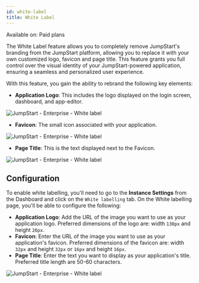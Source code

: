 ```yaml
---
id: white-label
title: White Label
---
```


<div className='badge badge--primary heading-badge'>Available on: Paid plans</div>

The White Label feature allows you to completely remove JumpStart's branding from the JumpStart platform, allowing you to replace it with your own customized logo, favicon and page title. This feature grants you full control over the visual identity of your JumpStart-powered application, ensuring a seamless and personalized user experience.

With this feature, you gain the ability to rebrand the following key elements:

- **Application Logo**: This includes the logo displayed on the login screen, dashboard, and app-editor.

<div style={{textAlign: 'center'}}>

<img className="screenshot-full" src="/img/enterprise/white-label/newdash.png" alt="JumpStart - Enterprise - White label"/>

</div>

- **Favicon**: The small icon associated with your application.

<div style={{textAlign: 'center'}}>

<img className="screenshot-full" src="/img/enterprise/white-label/newfav.png" alt="JumpStart - Enterprise - White label"/>

</div>

- **Page Title**: This is the text displayed next to the Favicon.

<div style={{textAlign: 'center'}}>

<img className="screenshot-full" src="/img/enterprise/white-label/title.png" alt="JumpStart - Enterprise - White label" />

</div>

## Configuration

To enable white labelling, you'll need to go to the **Instance Settings** from the Dashboard and click on the `White labelling` tab. On the White labelling page, you'll be able to configure the following:

- **Application Logo**: Add the URL of the image you want to use as your application logo. Preferred dimensions of the logo are: width `130px` and height `26px`.
- **Favicon**: Enter the URL of the image you want to use as your application's favicon. Preferred dimensions of the favicon are: width `32px` and height `32px` or `16px` and height `16px`.
- **Page Title**: Enter the text you want to display as your application's title. Preferred title length are 50-60 characters.

<div style={{textAlign: 'center'}}>

<img className="screenshot-full" src="/img/enterprise/white-label/whitelabelsettings.png" alt="JumpStart - Enterprise - White label" />

</div>